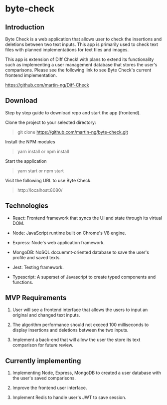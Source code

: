 # byte-check

## Introduction

Byte Check is a web application that allows user to check the insertions and deletions between two text inputs. This app is primarily used to check text files with planned implementations for text files and images.

This app is extension of Diff Check! with plans to extend its functionality such as implementing a user management database that stores the user's comparisons. Please see the following link to see Byte Check's current frontend implementation.

https://github.com/martin-ng/Diff-Check


## Download

Step by step guide to download repo and start the app (frontend).

Clone the project to your selected directory:

> git clone https://github.com/martin-ng/byte-check.git

Install the NPM modules

> yarn install or npm install

Start the application

> yarn start or npm start

Visit the following URL to use Byte Check.

> http://localhost:8080/


## Technologies

- React: Frontend framework that syncs the UI and state through its virtual DOM.

- Node: JavaScript runtime built on Chrome's V8 engine.

- Express: Node's web application framework.

- MongoDB: NoSQL docuemnt-oriented database to save the user's profile and saved texts.

- Jest: Testing framework.

- Typescript: A superset of Javascript to create typed components and functions.


## MVP Requirements 

1. User will see a frontend interface that allows the users to input an original and changed text inputs.

2. The algorithm performance should not exceed 100 milliseconds to display insertions and deletions between the two inputs.

3. Implement a back-end that will allow the user the store its text comparison for future review.

## Currently implementing

1. Implementing Node, Express, MongoDB to created a user database with the user's saved comparisons.

2. Improve the frontend user interface.

3. Implement Redis to handle user's JWT to save session.